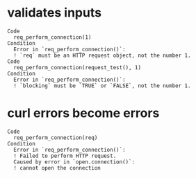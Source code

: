 # validates inputs

    Code
      req_perform_connection(1)
    Condition
      Error in `req_perform_connection()`:
      ! `req` must be an HTTP request object, not the number 1.
    Code
      req_perform_connection(request_test(), 1)
    Condition
      Error in `req_perform_connection()`:
      ! `blocking` must be `TRUE` or `FALSE`, not the number 1.

# curl errors become errors

    Code
      req_perform_connection(req)
    Condition
      Error in `req_perform_connection()`:
      ! Failed to perform HTTP request.
      Caused by error in `open.connection()`:
      ! cannot open the connection

